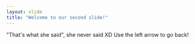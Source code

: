 ```yaml
---
layout: slide
title: "Welcome to our second slide!"
---
```

"That's what she said", she never said XD
Use the left arrow to go back!
